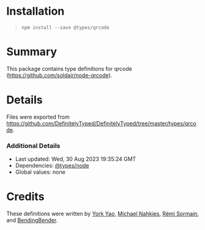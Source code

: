# Installation
> `npm install --save @types/qrcode`

# Summary
This package contains type definitions for qrcode (https://github.com/soldair/node-qrcode).

# Details
Files were exported from https://github.com/DefinitelyTyped/DefinitelyTyped/tree/master/types/qrcode.

### Additional Details
 * Last updated: Wed, 30 Aug 2023 19:35:24 GMT
 * Dependencies: [@types/node](https://npmjs.com/package/@types/node)
 * Global values: none

# Credits
These definitions were written by [York Yao](https://github.com/plantain-00), [Michael Nahkies](https://github.com/mnahkies), [Rémi Sormain](https://github.com/Marchelune), and [BendingBender](https://github.com/BendingBender).
